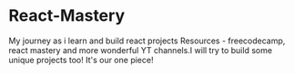 # React-Mastery
My journey as i learn and build react projects
Resources - freecodecamp, react mastery and more wonderful YT channels.I will try to build some unique projects too! It's our one piece!

